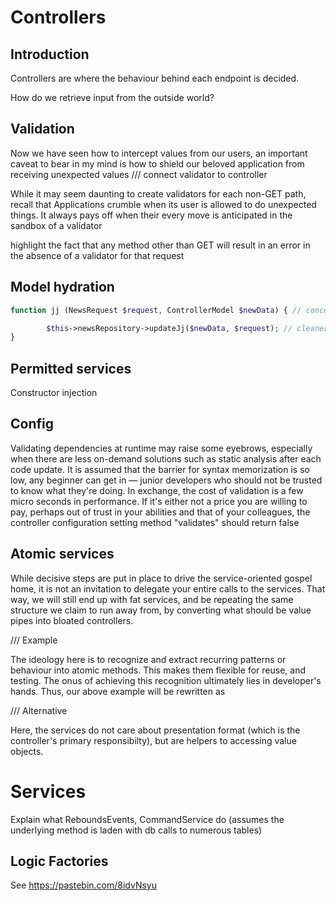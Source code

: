 # Controllers

## Introduction
Controllers are where the behaviour behind each endpoint 
is decided.

How do we retrieve input from the outside world?

## Validation
Now we have seen how to intercept values from our users, an important caveat to bear in my mind is how to shield our beloved application from receiving unexpected values
/// connect validator to controller

While it may seem daunting to create validators for each non-GET path, recall that Applications crumble when its user is allowed to do unexpected things. It always pays off when their every move is anticipated in the sandbox of a validator

highlight the fact that any method other than GET will result in an error in the absence of a validator for that request

## Model hydration

```php
function jj (NewsRequest $request, ControllerModel $newData) { // conceals News::where(id, id) stored on property x

        $this->newsRepository->updateJj($newData, $request); // cleaner. gets are lazier and under developer's control. avoids duplicating builders
}
```

## Permitted services
Constructor injection

## Config
Validating dependencies at runtime may raise some eyebrows, especially when there are less on-demand solutions such as static analysis after each code update. It is assumed that the barrier for syntax memorization is so low, any beginner can get in — junior developers who should not be trusted to know what they're doing. In exchange, the cost of validation is a few micro seconds in performance. If it's either not a price you are willing to pay, perhaps out of trust in your abilities and that of your colleagues, the controller configuration setting method "validates" should return false

## Atomic services
While decisive steps are put in place to drive the service-oriented gospel home, it is not an invitation to delegate your entire calls to the services. That way, we will still end up with fat services, and be repeating the same structure we claim to run away from, by converting what should be value pipes into bloated controllers.

/// Example

The ideology here is to recognize and extract recurring patterns or behaviour into atomic methods. This makes them flexible for reuse, and testing. The onus of achieving this recognition ultimately lies in developer's hands. Thus, our above example will be rewritten as

/// Alternative

Here, the services do not care about presentation format (which is the controller's primary responsibilty), but are helpers to accessing value objects.

# Services

Explain what ReboundsEvents, CommandService do (assumes the underlying method is laden with db calls to numerous tables)

## Logic Factories

See https://pastebin.com/8idvNsyu